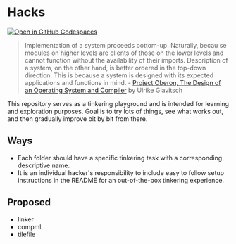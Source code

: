 
# Hacks

[![Open in GitHub Codespaces](https://github.com/codespaces/badge.svg)](https://codespaces.new/tilekit/hacks?quickstart=1)

> Implementation of a system proceeds bottom-up. Naturally, becau se modules on higher levels are
clients of those on the lower levels and cannot function without the availability of their imports.
Description of a system, on the other hand, is better ordered in the top-down direction. This is because
a system is designed with its expected applications and functions in mind. - [Project Oberon, The Design of an Operating System and Compiler](https://people.inf.ethz.ch/wirth/ProjectOberon1992.pdf) by Ulrike Glavitsch

This repository serves as a tinkering playground and is intended for learning and exploration purposes. Goal is to try lots of things, see what works out, and then gradually improve bit by bit from there.

## Ways

- Each folder should have a specific tinkering task with a corresponding descriptive name.
- It is an individual hacker's responsibility to include easy to follow setup instructions in the README for an out-of-the-box tinkering experience.

## Proposed

- linker
- compml
- tilefile
